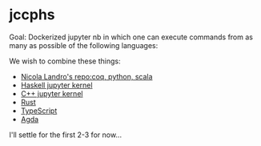 # jccphs 

Goal: Dockerized jupyter nb in which one can execute commands from as many as possible of the following languages:

We wish to combine these things:
- [Nicola Landro's repo:coq, python, scala](https://gitlab.com/nicolalandro/jupyter-and-coq)
- [Haskell jupyter kernel](https://github.com/IHaskell/IHaskell)
- [C++ jupyter kernel](https://github.com/jupyter-xeus/xeus-cling)
- [Rust](https://github.com/google/evcxr/tree/main/evcxr_jupyter)
- [TypeScript](https://github.com/winnekes/itypescript)
- [Agda](https://github.com/lclem/agda-kernel)

I'll settle for the first 2-3 for now...
